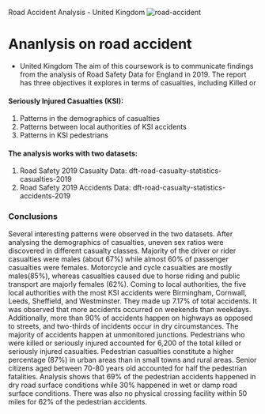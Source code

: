 Road Accident Analysis - United Kingdom
![road-accident](https://github.com/nilesh14k/road-accident-analysis-UK/assets/65092135/531368dc-ef0d-4e10-942f-46cfd116d675)
# Ananlysis on road accident 
- United Kingdom
The aim of this coursework is to communicate findings from the analysis of Road Safety Data for
England in 2019. The report has three objectives it explores in terms of casualties, including Killed or
#### Seriously Injured Casualties (KSI):
1. Patterns in the demographics of casualties
2. Patterns between local authorities of KSI accidents
3. Patterns in KSI pedestrians

#### The analysis works with two datasets:
1. Road Safety 2019 Casualty Data: dft-road-casualty-statistics-casualties-2019
2. Road Safety 2019 Accidents Data: dft-road-casualty-statistics-accidents-2019

### Conclusions
Several interesting patterns were observed in the two datasets. After analysing the demographics of
casualties, uneven sex ratios were discovered in different casualty classes. Majority of the driver or rider
casualties were males (about 67%) while almost 60% of passenger casualties were females. Motorcycle
and cycle casualties are mostly males(85%), whereas casualties caused due to horse riding and public
transport are majorly females (62%). Coming to local authorities, the five local authorities with the most
KSI accidents were Birmingham, Cornwall, Leeds, Sheffield, and Westminster. They made up 7.17% of
total accidents. It was observed that more accidents occurred on weekends than weekdays. Additionally,
more than 90% of accidents happen on highways as opposed to streets, and two-thirds of incidents
occur in dry circumstances. The majority of accidents happen at unmonitored junctions.
Pedestrians who were killed or seriously injured accounted for 6,200 of the total killed or seriously injured
casualties. Pedestrian casualties constitute a higher percentage (87%) in urban areas than in small
towns and rural areas. Senior citizens aged between 70-80 years old accounted for half the pedestrian
fatalities. Analysis shows that 69% of the pedestrian accidents happened in dry road surface conditions
while 30% happened in wet or damp road surface conditions. There was also no physical crossing
facility within 50 miles for 62% of the pedestrian accidents.
